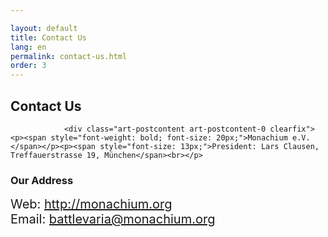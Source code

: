 ```yaml
---

layout: default
title: Contact Us
lang: en
permalink: contact-us.html
order: 3
---
```


<div class="art-layout-wrapper">
                <div class="art-content-layout">
                    <div class="art-content-layout-row">
                        <div class="art-layout-cell art-content"><article class="art-post art-article">
                                <h2 class="art-postheader">Contact Us</h2>
                                                
                <div class="art-postcontent art-postcontent-0 clearfix"><p><span style="font-weight: bold; font-size: 20px;">Monachium e.V.</span></p><p><span style="font-size: 13px;">President: Lars Clausen, Treffauerstrasse 19, München</span><br></p>

<h3>Our Address</h3>



<div style="text-align: left;"><span style="font-size: 20px;">Web: <a href="https://battlevaria.monachium.org/contact-us.html#" title="http://monachium.org">http://monachium.org</a></span><br></div><span style="font-size: 20px;">
Email: <a href="https://battlevaria.monachium.org/contact-us.html#" title="battlevaria@monachium.org">battlevaria@monachium.org</a></span><p>
</p></div>


</article></div>
                    </div>
                </div>
            </div>

